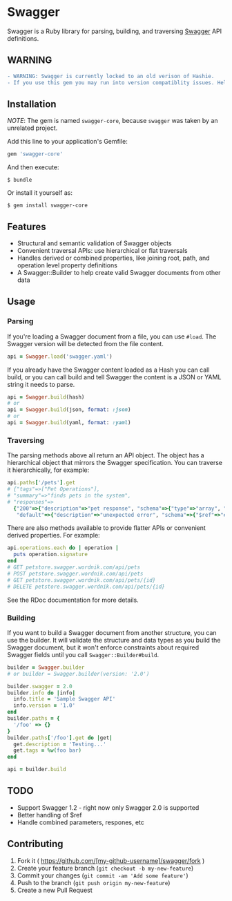 # Swagger

Swagger is a Ruby library for parsing, building, and traversing [Swagger](http://swagger.io/) API definitions.

## WARNING

```diff
- WARNING: Swagger is currently locked to an old verison of Hashie.
- If you use this gem you may run into version compatiblity issues. Help is needed to resolve the issue (#19).
```

## Installation

*NOTE*: The gem is named `swagger-core`, because `swagger` was taken by an unrelated project.

Add this line to your application's Gemfile:

```ruby
gem 'swagger-core'
```

And then execute:

    $ bundle

Or install it yourself as:

    $ gem install swagger-core

## Features

- Structural and semantic validation of Swagger objects
- Convenient traversal APIs: use hierarchical or flat traversals
- Handles derived or combined properties, like joining root, path, and operation level property definitions
- A Swagger::Builder to help create valid Swagger documents from other data

## Usage

### Parsing

If you're loading a Swagger document from a file, you can use `#load`. The Swagger version will be detected from the file content.

```ruby
api = Swagger.load('swagger.yaml')
```

If you already have the Swagger content loaded as a Hash you can call build, or you can call
build and tell Swagger the content is a JSON or YAML string it needs to parse.

```ruby
api = Swagger.build(hash)
# or
api = Swagger.build(json, format: :json)
# or
api = Swagger.build(yaml, format: :yaml)
```

### Traversing

The parsing methods above all return an API object. The object has a hierarchical object that mirrors the Swagger specification. You can traverse it hierarchically, for example:

```ruby
api.paths['/pets'].get
# {"tags"=>["Pet Operations"],
# "summary"=>"finds pets in the system",
# "responses"=>
  {"200"=>{"description"=>"pet response", "schema"=>{"type"=>"array", "items"=>{"$ref"=>"#/definitions/Pet"}}, "headers"=>[{"x-expires"=>{"type"=>"string"}}]},
   "default"=>{"description"=>"unexpected error", "schema"=>{"$ref"=>"#/definitions/Error"}}}}
```

There are also methods available to provide flatter APIs or convenient derived properties. For example:

```ruby
api.operations.each do | operation |
  puts operation.signature
end
# GET petstore.swagger.wordnik.com/api/pets
# POST petstore.swagger.wordnik.com/api/pets
# GET petstore.swagger.wordnik.com/api/pets/{id}
# DELETE petstore.swagger.wordnik.com/api/pets/{id}
```

See the RDoc documentation for more details.

### Building

If you want to build a Swagger document from another structure, you can use the builder. It will validate the structure and data types as you build the Swagger document, but it won't enforce constraints about required Swagger fields until you call `Swagger::Builder#build`.

```ruby
builder = Swagger.builder
# or builder = Swagger.builder(version: '2.0')

builder.swagger = 2.0
builder.info do |info|
  info.title = 'Sample Swagger API'
  info.version = '1.0'
end
builder.paths = {
  '/foo' => {}
}
builder.paths['/foo'].get do |get|
  get.description = 'Testing...'
  get.tags = %w(foo bar)
end

api = builder.build
```

## TODO

* Support Swagger 1.2 - right now only Swagger 2.0 is supported
* Better handling of $ref
* Handle combined parameters, respones, etc

## Contributing

1. Fork it ( https://github.com/[my-github-username]/swagger/fork )
2. Create your feature branch (`git checkout -b my-new-feature`)
3. Commit your changes (`git commit -am 'Add some feature'`)
4. Push to the branch (`git push origin my-new-feature`)
5. Create a new Pull Request
